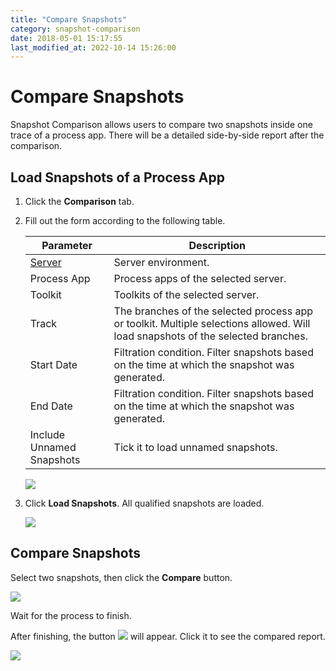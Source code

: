 ```yaml
---
title: "Compare Snapshots"
category: snapshot-comparison
date: 2018-05-01 15:17:55
last_modified_at: 2022-10-14 15:26:00
---
```


# Compare Snapshots
Snapshot Comparison allows users to compare two snapshots inside one trace of a process app. There will be a detailed side-by-side report after the comparison.

## Load Snapshots of a Process App

1. Click the **Comparison** tab.

2. Fill out the form according to the following table.

	 Parameter             | Description       
	 ----------------------|-------------------
	 [Server][1]           |Server environment.
	 Process App           |Process apps of the selected server.
	 Toolkit               |Toolkits of the selected server.
	 Track                 |The branches of the selected process app or toolkit. Multiple selections allowed. Will load snapshots of the selected branches.
	 Start Date            |Filtration condition. Filter snapshots based on the time at which the snapshot was generated.
	 End Date              |Filtration condition. Filter snapshots based on the time at which the snapshot was generated.
	 Include Unnamed Snapshots|Tick it to load unnamed snapshots. 
	 
	 ![][snapshot-comparison-form]
	 
3. Click **Load Snapshots**. All qualified snapshots are loaded. 

	![][snapshots]
	
	

## Compare Snapshots

Select two snapshots, then click the **Compare** button.

![][snapshot-comparison-compare-button]

Wait for the process to finish.
	
After finishing, the button ![][snapshot-comparison-compare-pre-report-icon] will appear. Click it to see the compared report.
	
![][snapshot-comparison-compare-report-button]



[snapshot-comparison-form]: ../images/snapshot-comparison/snapshot-comparison-form.png
[snapshots]: ../images/snapshot-comparison/snapshot-comparison-snapshots.png
[brief-changes]: ../images/snapshot-comparison/snapshot-comparison-brief-changes.png
[snapshot-comparison-compare-pre]: ../images/snapshot-comparison/snapshot-comparison-compare-pre.png
[snapshot-comparison-file-button]: ../images/snapshot-comparison/snapshot-comparison-file-button.png
[snapshot-comparison-compare-pre-report]: ../images/snapshot-comparison/snapshot-comparison-compare-pre-report.png
[snapshot-comparison-compare-pre-report-icon]: ../images/snapshot-comparison/snapshot-comparison-compare-pre-report-icon.png
[snapshot-comparison-compare-button]: ../images/snapshot-comparison/snapshot-comparison-compare-button.png
[snapshot-comparison-compare-report-button]: ../images/snapshot-comparison/snapshot-comparison-compare-report-button.png
[1]: ../administration/administration-baw-configuration.html